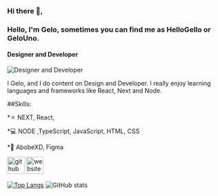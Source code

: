 ### Hi there 👋,
### Hello, I'm Gelo, sometimes you can find me as HelloGello or GeloUno.
#### Designer and Developer
![Designer and Developer](https://github.com/leereilly/leereilly/blob/master/gitris.gif?raw=true)


I Gelo, and I do content on Design and Developer. I really enjoy learning languages and frameworks like React, Next and Node.


##Skills:

*⚛️ NEXT, React,

*💻 NODE ,TypeScript, JavaScript, HTML, CSS

*🌈 AbobeXD, Figma

[<img src='https://cdn.jsdelivr.net/npm/simple-icons@3.0.1/icons/github.svg' alt='github' height='40'>](https://github.com/gelouno)  [<img src='https://cdn.jsdelivr.net/npm/simple-icons@3.0.1/icons/icloud.svg' alt='website' height='40'>](https://gk.vercel.app/)  

[![Top Langs](https://github-readme-stats.vercel.app/api/top-langs/?username=gelouno)](https://github.com/anuraghazra/github-readme-stats)
![GitHub stats](https://github-readme-stats.vercel.app/api?username=gelouno&show_icons=true)  

